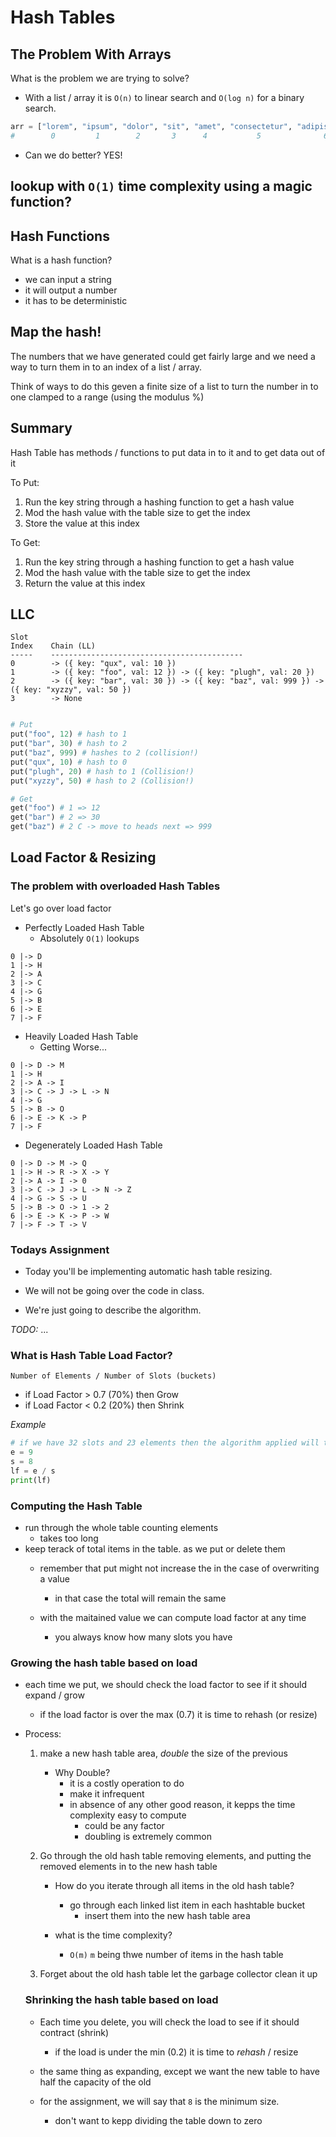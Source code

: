 # Hash Tables

## The Problem With Arrays

What is the problem we are trying to solve?
- With a list / array it is `O(n)` to linear search and `O(log n)` for a binary search.

```python
arr = ["lorem", "ipsum", "dolor", "sit", "amet", "consectetur", "adipiscing", "elit" ]
#        0         1        2       3      4           5              6          7    
```

- Can we do better?
YES!

lookup with `O(1)` time complexity using a magic function?
- 

## Hash Functions

What is a hash function?
- we can input a string
- it will output a number
- it has to be deterministic



## Map the hash!

The numbers that we have generated could get fairly large and we need a way to turn them in to an index of a list / array.

Think of ways to do this geven a finite size of a list to turn the number in to one clamped to a range (using the modulus %)


## Summary
Hash Table has methods / functions to put data in to it and to get data out of it

To Put:
1. Run the key string through a hashing function to get a hash value
2. Mod the hash value with the table size to get the index
3. Store the value at this index

To Get:
1. Run the key string through a hashing function to get a hash value
2. Mod the hash value with the table size to get the index
3. Return the value at this index


## LLC

```
Slot
Index    Chain (LL)
-----    -------------------------------------------
0        -> ({ key: "qux", val: 10 })
1        -> ({ key: "foo", val: 12 }) -> ({ key: "plugh", val: 20 })
2        -> ({ key: "bar", val: 30 }) -> ({ key: "baz", val: 999 }) -> ({ key: "xyzzy", val: 50 })
3        -> None
```

```python

# Put
put("foo", 12) # hash to 1
put("bar", 30) # hash to 2
put("baz", 999) # hashes to 2 (collision!)
put("qux", 10) # hash to 0
put("plugh", 20) # hash to 1 (Collision!)
put("xyzzy", 50) # hash to 2 (Collision!)

# Get
get("foo") # 1 => 12
get("bar") # 2 => 30
get("baz") # 2 C -> move to heads next => 999
```

## Load Factor & Resizing

### The problem with overloaded Hash Tables

Let's go over load factor

- Perfectly Loaded Hash Table
    - Absolutely `O(1)` lookups

```
0 |-> D
1 |-> H
2 |-> A
3 |-> C
4 |-> G
5 |-> B
6 |-> E
7 |-> F
```

- Heavily Loaded Hash Table
    - Getting Worse...

```
0 |-> D -> M
1 |-> H
2 |-> A -> I
3 |-> C -> J -> L -> N
4 |-> G
5 |-> B -> O
6 |-> E -> K -> P
7 |-> F
```

- Degenerately Loaded Hash Table

```
0 |-> D -> M -> Q
1 |-> H -> R -> X -> Y
2 |-> A -> I -> 0
3 |-> C -> J -> L -> N -> Z
4 |-> G -> S -> U
5 |-> B -> O -> 1 -> 2
6 |-> E -> K -> P -> W
7 |-> F -> T -> V
```

### Todays Assignment

- Today you'll be implementing automatic hash table resizing.

- We will not be going over the code in class.

- We're just going to describe the algorithm.

*TODO:* ...

### What is Hash Table Load Factor?

`Number of Elements / Number of Slots (buckets)`

- if Load Factor > 0.7 (70%) then Grow
- if Load Factor < 0.2 (20%) then Shrink

*Example*
```Python
# if we have 32 slots and 23 elements then the algorithm applied will tell us that we have a load factor of 0.72
e = 9
s = 8
lf = e / s
print(lf)
```

### Computing the Hash Table
- run through the whole table counting elements
    - takes too long
- keep terack of total items in the table. as we put or delete them
    - remember that put might not increase the in the case of overwriting a value
        - in that case the total will remain the same

    - with the maitained value we can compute load factor at any time
        - you always know how many slots you have


### Growing the hash table based on load
- each time we put, we should check the load factor to see if it should expand / grow
    - if the load factor is over the max (0.7) it is time to rehash (or resize)

- Process:
    1. make a new hash table area, *double* the size of the previous
        - Why Double?
            - it is a costly operation to do
            - make it infrequent
            - in absence of any other good reason, it kepps the time complexity easy to compute
                - could be any factor
                - doubling is extremely common
    
    2. Go through the old hash table removing elements, and putting the removed elements in to the new hash table
        - How do you iterate through all items in the old hash table?
            - go through each linked list item in each hashtable bucket
                - insert them into the new hash table area
        
        - what is the time complexity?
            - `O(m)` `m` being thwe number of items in the hash table

    3. Forget about the old hash table let the garbage collector clean it up

    ### Shrinking the hash table based on load
    - Each time you delete, you will check the load to see if it should contract (shrink)
        - if the load is under the min (0.2) it is time to *rehash* / resize

    - the same thing as expanding, except we want the new table to have half the capacity of the old

    - for the assignment, we will say that `8` is the minimum size.
        - don't want to kepp dividing the table down to zero

